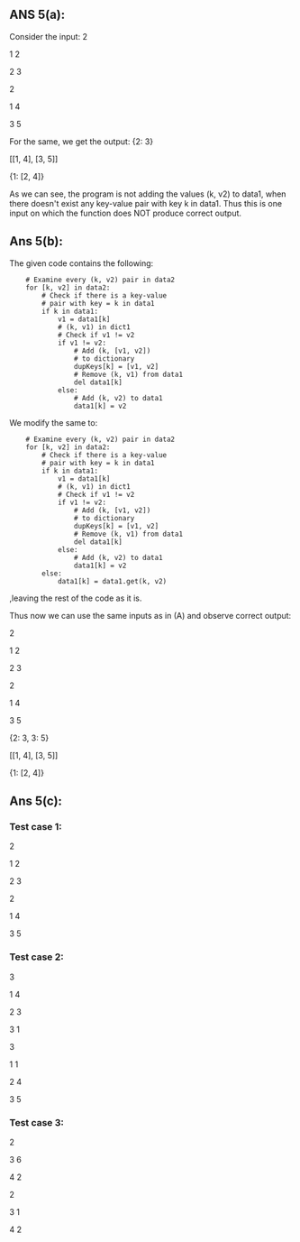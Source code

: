 ## ANS 5(a):

Consider the input:
2

1 2

2 3

2

1 4

3 5


For the same, we get the output:
{2: 3}

[[1, 4], [3, 5]]

{1: [2, 4]}

As we can see, the program is not adding the values (k, v2) to data1, when there doesn't exist any key-value pair with key k in data1.
Thus this is one input on which the function does NOT produce correct output.

## Ans 5(b):

The given code contains the following:
```
    # Examine every (k, v2) pair in data2
    for [k, v2] in data2:
        # Check if there is a key-value
        # pair with key = k in data1
        if k in data1:
            v1 = data1[k]
            # (k, v1) in dict1
            # Check if v1 != v2
            if v1 != v2:
                # Add (k, [v1, v2])
                # to dictionary                
                dupKeys[k] = [v1, v2]
                # Remove (k, v1) from data1
                del data1[k]
            else:
                # Add (k, v2) to data1
                data1[k] = v2
```

We modify the same to:
```
    # Examine every (k, v2) pair in data2
    for [k, v2] in data2:
        # Check if there is a key-value
        # pair with key = k in data1
        if k in data1:
            v1 = data1[k]
            # (k, v1) in dict1
            # Check if v1 != v2
            if v1 != v2:
                # Add (k, [v1, v2])
                # to dictionary                
                dupKeys[k] = [v1, v2]
                # Remove (k, v1) from data1
                del data1[k]
            else:
                # Add (k, v2) to data1
                data1[k] = v2
        else:
            data1[k] = data1.get(k, v2)
```

,leaving the rest of the code as it is.

Thus now we can use the same inputs as in (A) and observe correct output:

2

1 2

2 3

2

1 4

3 5

{2: 3, 3: 5}

[[1, 4], [3, 5]]

{1: [2, 4]}


## Ans 5(c):

### Test case 1:

2

1 2

2 3

2

1 4

3 5

### Test case 2:

3

1 4

2 3

3 1

3

1 1

2 4

3 5

### Test case 3:

2

3 6

4 2

2

3 1

4 2
